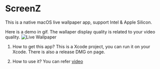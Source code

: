 # ScreenZ

This is a native macOS live wallpaper app, support Intel & Apple Silicon.

Here is a demo in gif. The wallaper display quality is related to your video quality.
![Live Wallpaper](https://github.com/Zhouyuankun/ScreenZ/blob/main/resources/demo.gif)

1. How to get this app?
This is a Xcode project, you can run it on your Xcode. There is also a release DMG on page.

2. How to use it?
You can refer [video](https://www.bilibili.com/video/BV1sU4y117Dj?spm_id_from=333.999.0.0)
